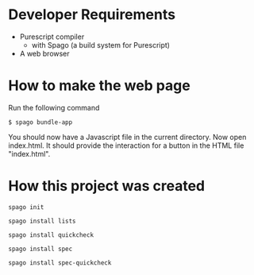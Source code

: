 # Developer Requirements
 - Purescript compiler
   - with Spago (a build system for Purescript)
 - A web browser

# How to make the web page
Run the following command
```
$ spago bundle-app
```

You should now have a Javascript file in the current directory. 
Now open index.html.
It should provide the interaction for a button in the HTML file "index.html".

# How this project was created

`spago init`

`spago install lists`

`spago install quickcheck`

`spago install spec`

`spago install spec-quickcheck`